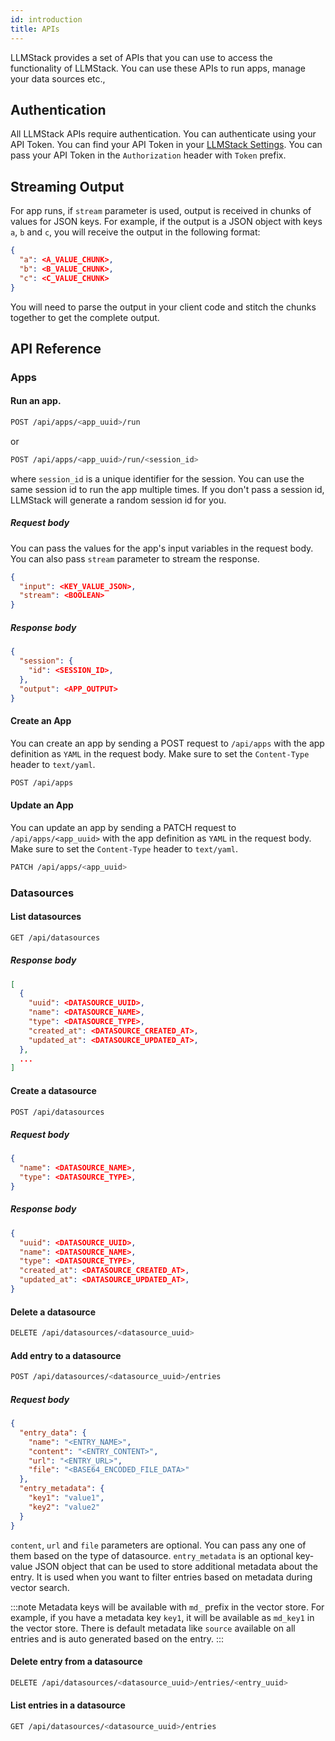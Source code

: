 ```yaml
---
id: introduction
title: APIs
---
```


LLMStack provides a set of APIs that you can use to access the functionality of LLMStack. You can use these APIs to run apps, manage your data sources etc.,

## Authentication

All LLMStack APIs require authentication. You can authenticate using your API Token. You can find your API Token in your [LLMStack Settings](https://localhost:3000/settings). You can pass your API Token in the `Authorization` header with `Token` prefix.

## Streaming Output

For app runs, if `stream` parameter is used, output is received in chunks of values for JSON keys. For example, if the output is a JSON object with keys `a`, `b` and `c`, you will receive the output in the following format:

```json
{
  "a": <A_VALUE_CHUNK>,
  "b": <B_VALUE_CHUNK>,
  "c": <C_VALUE_CHUNK>
}
```

You will need to parse the output in your client code and stitch the chunks together to get the complete output.

## API Reference

### Apps

#### Run an app.

```bash
POST /api/apps/<app_uuid>/run
```

or

```bash
POST /api/apps/<app_uuid>/run/<session_id>
```

where `session_id` is a unique identifier for the session. You can use the same session id to run the app multiple times. If you don't pass a session id, LLMStack will generate a random session id for you.

##### Request body

You can pass the values for the app's input variables in the request body. You can also pass `stream` parameter to stream the response.

```json
{
  "input": <KEY_VALUE_JSON>,
  "stream": <BOOLEAN>
}
```

##### Response body

```json
{
  "session": {
    "id": <SESSION_ID>,
  },
  "output": <APP_OUTPUT>
}
```

#### Create an App

You can create an app by sending a POST request to `/api/apps` with the app definition as `YAML` in the request body. Make sure to set the `Content-Type` header to `text/yaml`.

```bash
POST /api/apps
```

#### Update an App

You can update an app by sending a PATCH request to `/api/apps/<app_uuid>` with the app definition as `YAML` in the request body. Make sure to set the `Content-Type` header to `text/yaml`.

```bash
PATCH /api/apps/<app_uuid>
```

### Datasources

#### List datasources

```bash
GET /api/datasources
```

##### Response body

```json
[
  {
    "uuid": <DATASOURCE_UUID>,
    "name": <DATASOURCE_NAME>,
    "type": <DATASOURCE_TYPE>,
    "created_at": <DATASOURCE_CREATED_AT>,
    "updated_at": <DATASOURCE_UPDATED_AT>,
  },
  ...
]
```

#### Create a datasource

```bash
POST /api/datasources
```

##### Request body

```json
{
  "name": <DATASOURCE_NAME>,
  "type": <DATASOURCE_TYPE>,
}
```

##### Response body

```json
{
  "uuid": <DATASOURCE_UUID>,
  "name": <DATASOURCE_NAME>,
  "type": <DATASOURCE_TYPE>,
  "created_at": <DATASOURCE_CREATED_AT>,
  "updated_at": <DATASOURCE_UPDATED_AT>,
}
```

#### Delete a datasource

```bash
DELETE /api/datasources/<datasource_uuid>
```

#### Add entry to a datasource

```bash
POST /api/datasources/<datasource_uuid>/entries
```

##### Request body

```json
{
  "entry_data": {
    "name": "<ENTRY_NAME>",
    "content": "<ENTRY_CONTENT>",
    "url": "<ENTRY_URL>",
    "file": "<BASE64_ENCODED_FILE_DATA>"
  },
  "entry_metadata": {
    "key1": "value1",
    "key2": "value2"
  }
}
```

`content`, `url` and `file` parameters are optional. You can pass any one of them based on the type of datasource. `entry_metadata` is an optional key-value JSON object that can be used to store additional metadata about the entry. It is used when you want to filter entries based on metadata during vector search.

:::note
Metadata keys will be available with `md_` prefix in the vector store. For example, if you have a metadata key `key1`, it will be available as `md_key1` in the vector store. There is default metadata like `source` available on all entries and is auto generated based on the entry.
:::

#### Delete entry from a datasource

```bash
DELETE /api/datasources/<datasource_uuid>/entries/<entry_uuid>
```

#### List entries in a datasource

```bash
GET /api/datasources/<datasource_uuid>/entries
```
